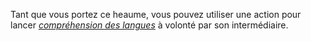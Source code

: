 Tant que vous portez ce heaume, vous pouvez utiliser une action pour lancer [_compréhension des langues_](/grimoire/comprehension-des-langues/) à volonté par son intermédiaire.
